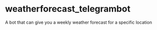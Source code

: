 # weatherforecast_telegrambot
A bot that can give you a weekly weather forecast for a specific location
